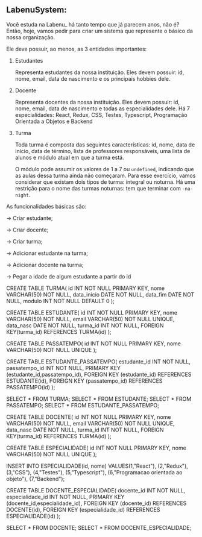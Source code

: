 ## LabenuSystem:

Você estuda na Labenu_ há tanto tempo que já parecem anos, não é? Então, hoje, vamos pedir para criar um sistema que represente o básico da nossa organização. 

Ele deve possuir, ao menos, as 3 entidades importantes:

1. Estudantes 

    Representa estudantes da nossa instituição. Eles devem possuir: id, nome, email, data de nascimento e os principais hobbies dele. 

2. Docente

    Representa docentes da nossa instituição. Eles devem possuir: id, nome, email, data de nascimento e todas as especialidades dele. Há 7 especialidades: React, Redux, CSS, Testes, Typescript, Programação Orientada a Objetos e Backend

3. Turma

    Toda turma é composta das seguintes características: id, nome, data de início, data de término, lista de professores responsáveis, uma lista de alunos e módulo atual em que a turma está.

    O módulo pode assumir os valores de 1 a 7 ou `undefined`, indicando que as aulas dessa turma ainda não começaram. Para esse exercício, vamos considerar que existam dois tipos de turma: integral ou noturna. Há uma restrição para o nome das turmas noturnas: tem que terminar com `-na-night`.

As funcionalidades básicas são:

→ Criar estudante;

→ Criar docente;

→ Criar turma;

→ Adicionar estudante na turma;

→ Adicionar docente na turma;

→ Pegar a idade de algum estudante a partir do id


CREATE TABLE TURMA(
id INT NOT NULL PRIMARY KEY,
nome VARCHAR(50) NOT NULL,
data_inicio DATE NOT NULL,
data_fim DATE NOT NULL,
modulo INT NOT NULL DEFAULT 0
);

CREATE TABLE ESTUDANTE(
id INT NOT NULL PRIMARY KEY,
nome VARCHAR(50) NOT NULL,
email VARCHAR(50) NOT NULL UNIQUE,
data_nasc DATE NOT NULL,
turma_id INT NOT NULL,
FOREIGN KEY(turma_id) REFERENCES TURMA(id)
);

CREATE TABLE PASSATEMPO(
id INT NOT NULL PRIMARY KEY,
nome VARCHAR(50) NOT NULL UNIQUE
);

CREATE TABLE ESTUDANTE_PASSATEMPO(
estudante_id INT NOT NULL,
passatempo_id INT NOT NULL,
PRIMARY KEY (estudante_id,passatempo_id),
FOREIGN KEY (estudante_id) REFERENCES ESTUDANTE(id),
FOREIGN KEY (passatempo_id) REFERENCES PASSATEMPO(id)
);

SELECT * FROM  TURMA;
SELECT * FROM ESTUDANTE;
SELECT * FROM PASSATEMPO;
SELECT * FROM ESTUDANTE_PASSATEMPO;

CREATE TABLE DOCENTE(
id INT NOT NULL PRIMARY KEY,
nome VARCHAR(50) NOT NULL,
email VARCHAR(50) NOT NULL UNIQUE,
data_nasc DATE NOT NULL,
turma_id INT NOT NULL,
FOREIGN KEY(turma_id) REFERENCES TURMA(id)
);

CREATE TABLE ESPECIALIDADE(
id INT NOT NULL PRIMARY KEY,
nome VARCHAR(50) NOT NULL UNIQUE
);

INSERT INTO ESPECIALIDADE(id, nome)
VALUES(1,"React"),
(2,"Redux"),
(3,"CSS"),
(4,"Testes"),
(5,"Typescript"),
(6,"Programacao orientada ao objeto"),
(7,"Backend");

CREATE TABLE DOCENTE_ESPECIALIDADE(
docente_id INT NOT NULL,
especialidade_id INT NOT NULL,
PRIMARY KEY (docente_id,especialidade_id),
FOREIGN KEY (docente_id) REFERENCES DOCENTE(id),
FOREIGN KEY (especialidade_id) REFERENCES ESPECIALIDADE(id)
);

SELECT * FROM DOCENTE;
SELECT * FROM DOCENTE_ESPECIALIDADE;
